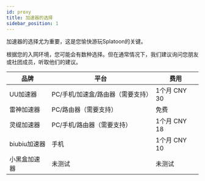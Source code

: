 ```yaml
---
id: proxy
title: 加速器的选择
sidebar_position: 1
---
```

加速器的选择尤为重要，这是您愉快游玩Splatoon的关键。



根据您的入网环境，您可能会有数种选择。但在通常情况下，我们建议询问您朋友或社团成员，听取他们的建议。

| 品牌       | 平台                              | 费用         |
| ---------- | --------------------------------- | ------------ |
| UU加速器   | PC/手机/加速盒/路由器（需要支持） | 1个月 CNY 30 |
| 雷神加速器 | PC/路由器（需要支持）             | 免费         |
| 灵缇加速器 | PC/手机/路由器（需要支持）        | 1个月 CNY 18|
| biubiu加速器 | 手机   | 1个月 CNY 10 |
| 小黑盒加速器 | 未测试 | 未测试       |

